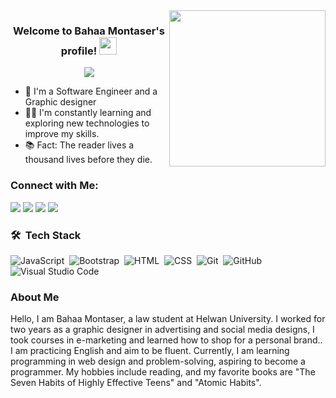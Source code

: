 <img width="250" align="right" src="https://c.tenor.com/_DOBjnGspYAAAAAM/code-coding.gif">

<h3 align="center">
  Welcome to Bahaa Montaser's profile!
  <img src="https://media.giphy.com/media/hvRJCLFzcasrR4ia7z/giphy.gif" width="28">
</h3>

<!-- Typing SVG by DenverCoder1 - https://github.com/DenverCoder1/readme-typing-svg -->
<p align="center">
  <a href="https://github.com/DenverCoder1/readme-typing-svg"><img src="https://readme-typing-svg.herokuapp.com/?lines=Front-End%20web%20developer;Always%20learning%20new%20things&font=Fira%20Code&center=true&width=440&height=45&color=f75c7e&vCenter=true&size=22"></a>
</p> 

- 🏢 I'm a Software Engineer and a Graphic designer 
- 👨‍💻 I'm constantly learning and exploring new technologies to improve my skills.
- 📚 Fact: The reader lives a thousand lives before they die.

### Connect with Me:


<a href="https://t.me/bebo18044" target="_blank"><img src="https://img.shields.io/badge/-Telegram%20-0077B5?style=for-the-badge&logo=Telegram&logoColor=white"/></a>
<a href="https://www.linkedin.com/in/bahaa-montaser-018742303/"  target="_blank"><img src="https://img.shields.io/badge/-LinkedIn%20-28a745?style=for-the-badge&logo=Linkedin&logoColor=white"/></a>
<a href="[https://www.linkedin.com/in/bahaa-montaser-018742303/](https://www.facebook.com/profile.php?id=61555876645741)"  target="_blank"><img src="https://img.shields.io/badge/Facebook%20-1877F2?style=for-the-badge&logo=Facebook&logoColor=white"/></a>
<a href="[https://www.linkedin.com/in/bahaa-montaser-018742303/](https://www.instagram.com/bhaa_bebo4/)"  target="_blank"><img src="https://img.shields.io/badge/-Instagram%20-E4405F?style=for-the-badge&logo=Instagram&logoColor=white"/></a>



### 🛠 &nbsp;Tech Stack
![JavaScript](https://img.shields.io/badge/-JavaScript-05122A?style=flat&logo=javascript)&nbsp;
![Bootstrap](https://img.shields.io/badge/-Bootstrap-05122A?style=flat&logo=bootstrap&logoColor=563D7C)&nbsp;
![HTML](https://img.shields.io/badge/-HTML-05122A?style=flat&logo=HTML5)&nbsp;
![CSS](https://img.shields.io/badge/-CSS-05122A?style=flat&logo=CSS3&logoColor=1572B6)&nbsp;
![Git](https://img.shields.io/badge/-Git-05122A?style=flat&logo=git)&nbsp;
![GitHub](https://img.shields.io/badge/-GitHub-05122A?style=flat&logo=github)&nbsp;
![Visual Studio Code](https://img.shields.io/badge/-Visual%20Studio%20Code-05122A?style=flat&logo=visual-studio-code&logoColor=007ACC)&nbsp;

### About Me
Hello, I am Bahaa Montaser, a law student at Helwan University. I worked for two years as a graphic designer in advertising and social media designs, I took courses in e-marketing and learned how to shop for a personal brand.. I am practicing English and aim to be fluent. Currently, I am learning programming in web design and problem-solving, aspiring to become a programmer. My hobbies include reading, and my favorite books are "The Seven Habits of Highly Effective Teens" and "Atomic Habits".
